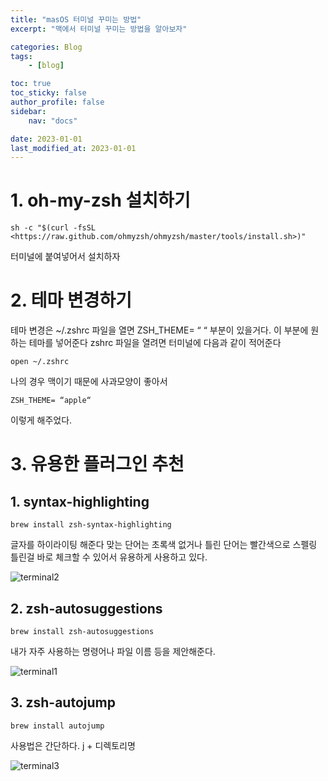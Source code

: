 ```yaml
---
title: "masOS 터미널 꾸미는 방법"
excerpt: "맥에서 터미널 꾸미는 방법을 알아보자"

categories: Blog
tags:
    - [blog]

toc: true
toc_sticky: false
author_profile: false
sidebar:
    nav: "docs"

date: 2023-01-01
last_modified_at: 2023-01-01
---
```








# 1. oh-my-zsh 설치하기

```
sh -c "$(curl -fsSL <https://raw.github.com/ohmyzsh/ohmyzsh/master/tools/install.sh>)"
```
터미널에 붙여넣어서 설치하자

# 2. 테마 변경하기

테마 변경은 ~/.zshrc 파일을 열면 ZSH_THEME= “  “ 부분이 있을거다. 이 부분에 원하는 테마를 넣어준다
zshrc 파일을 열려면 터미널에 다음과 같이 적어준다
```
open ~/.zshrc
```
나의 경우 맥이기 때문에 사과모양이 좋아서 
```
ZSH_THEME= “apple“
```
이렇게 해주었다.

# 3. 유용한 플러그인 추천

## 1. syntax-highlighting 
```
brew install zsh-syntax-highlighting
```
글자를 하이라이팅 해준다 맞는 단어는 초록색 없거나 틀린 단어는 빨간색으로 스펠링 틀린걸 바로 체크할 수 있어서 유용하게 사용하고 있다.

![terminal2](https://user-images.githubusercontent.com/100500113/210172459-31b75c1f-7283-4cea-b033-0b7af41c9be0.png)

## 2. zsh-autosuggestions
```
brew install zsh-autosuggestions
```
내가 자주 사용하는 명령어나 파일 이름 등을 제안해준다. 

![terminal1](https://user-images.githubusercontent.com/100500113/210172440-10954208-531f-43ec-872a-6f932b3eeb84.png)

## 3. zsh-autojump
```
brew install autojump
```
사용법은 간단하다. j + 디렉토리명

![terminal3](https://user-images.githubusercontent.com/100500113/210172501-1d3775a9-e138-486c-b82a-e097b1a64028.png)
